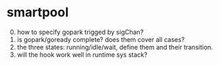 # smartpool

0. how to specify gopark trigged by sigChan?
1. is gopark/goready complete? does them cover all cases?
2. the three states: running/idle/wait, define them and their transition.
3. will the hook work well in runtime sys stack?
